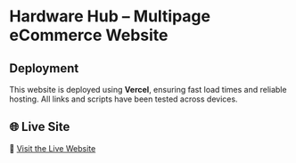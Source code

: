 #  Hardware Hub – Multipage eCommerce Website
##  Deployment
This website is deployed using **Vercel**, ensuring fast load times and reliable hosting. All links and scripts have been tested across devices.
## 🌐 Live Site
🔗 [Visit the Live Website](https://your-vercel-url.vercel.app)